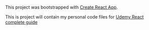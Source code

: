 This project was bootstrapped with [Create React App](https://github.com/facebookincubator/create-react-app).

This is project will contain  my personal code files for [Udemy React complete guide ](https://www.udemy.com/react-the-complete-guide-incl-redux/)